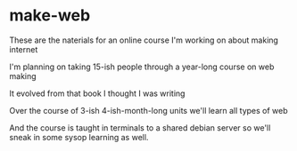 # make-web

These are the naterials for an online course I'm working on about making internet


I'm planning on taking 15-ish people through a year-long course on web making

It evolved from that book I thought I was writing

Over the course of 3-ish 4-ish-month-long units we'll learn all types of web

And the course is taught in terminals to a shared debian  server so we'll sneak in some sysop learning as well.

